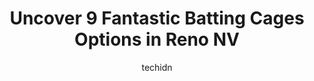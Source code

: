 ---
layout: ampstory
image: https://i0.wp.com/www.depkes.org/wp-content/uploads/2023/06/batting-cages-0-in-reno-nv-1685817545.jpeg?resize=640,853
author: techidn
featured: false
description: Discover the impressive array of Batting Cages options in Reno NV, where you can find 9 of the largest Batting Cages establishments in the area. From renowned classics to hidden gems, Reno N
title: Uncover 9 Fantastic Batting Cages Options in Reno NV
cover:
   title: Uncover 9 Fantastic Batting Cages Options in Reno NV
   subtitle: Rickpate
   background: https://www.depkes.org/wp-content/uploads/2023/06/batting-cages-0-in-reno-nv-1685817545.jpeg

pages: 
 - layout: thirds
   top: <h1>#1 Bret Pagnis Baseball & Softball Academy</h1>
   bottom: "<p>My son has been playing with the Muckdogs for about a year now. Talk about a 1st class organization!!! My son has developed so much since starting with them. They have hi</p>"
   background: https://images.unsplash.com/photo-1613843873231-1447db182f97?ixlib=rb-4.0.3&ixid=MnwxMjA3fDB8MHxwaG90by1wYWdlfHx8fGVufDB8fHx8&auto=format&fit=crop&w=640&h=853&q=80
   backgroundblur: true
 - layout: thirds
   top: <h1>#2 Christina M. Hixson Softball Park</h1>
   bottom: "<p>What a hidden gem? This is my first game that I attended here and it is a super nice field that is tucked away. My granddaughter had her birthday party here and she reall</p>"
   background: https://plus.unsplash.com/premium_photo-1664640458616-3c74f8cb4589?ixlib=rb-4.0.3&ixid=MnwxMjA3fDB8MHxwaG90by1wYWdlfHx8fGVufDB8fHx8&auto=format&fit=crop&w=640&h=853&q=80
   cta:
      link: https://www.depkes.org/blog/uncover-9-fantastic-batting-cages-options-in-reno-nv/
      text: Uncover 9 Fantastic Batting Cages Options in Reno NV
 - layout: thirds
   top: <h1>#3 WB Baseball Softball Training Center</h1>
   bottom: "<p>3865 Mira Loma Dr #104, Reno, NV 89502, United States</p>"
   background: https://images.unsplash.com/photo-1509114397022-ed747cca3f65?ixlib=rb-4.0.3&ixid=MnwxMjA3fDB8MHxwaG90by1wYWdlfHx8fGVufDB8fHx8&auto=format&fit=crop&w=640&h=853&q=80
   cta:
      link: https://www.depkes.org/blog/uncover-9-fantastic-batting-cages-options-in-reno-nv/
      text: Uncover 9 Fantastic Batting Cages Options in Reno NV
 - layout: thirds
   top: <h1>#4 nevada factory</h1>
   bottom: "<p>280 S Rock Blvd, Reno, NV 89502, United States</p>"
   background: https://images.unsplash.com/photo-1580610447943-1bfbef5efe07?ixlib=rb-4.0.3&ixid=MnwxMjA3fDB8MHxwaG90by1wYWdlfHx8fGVufDB8fHx8&auto=format&fit=crop&w=640&h=853&q=80
   cta:
      link: https://www.depkes.org/blog/uncover-9-fantastic-batting-cages-options-in-reno-nv/
      text: Uncover 9 Fantastic Batting Cages Options in Reno NV
 - layout: thirds
   top: <h1>#5 Gamer Baseball</h1>
   bottom: "<p>8455 Offenhauser Dr, Reno, NV 89511, United States</p>"
   background: https://images.unsplash.com/photo-1608411404720-c8f0417bcdba?ixlib=rb-4.0.3&ixid=MnwxMjA3fDB8MHxwaG90by1wYWdlfHx8fGVufDB8fHx8&auto=format&fit=crop&w=640&h=853&q=80
   cta:
      link: https://www.depkes.org/blog/uncover-9-fantastic-batting-cages-options-in-reno-nv/
      text: Uncover 9 Fantastic Batting Cages Options in Reno NV
 - layout: thirds
   top: <h1>#6 HitTrax Batting Cage</h1>
   bottom: "<p>5354 Meadowood Mall Cir, Reno, NV 89502, United States</p>"
   background: https://images.unsplash.com/photo-1536745287225-21d689278fd1?ixlib=rb-4.0.3&ixid=MnwxMjA3fDB8MHxwaG90by1wYWdlfHx8fGVufDB8fHx8&auto=format&fit=crop&w=640&h=853&q=80
   cta:
      link: https://www.depkes.org/blog/uncover-9-fantastic-batting-cages-options-in-reno-nv/
      text: Uncover 9 Fantastic Batting Cages Options in Reno NV
 - layout: thirds
   top: <h1>#7 nevada lightning</h1>
   bottom: "<p>2055 Idlewild Dr, Reno, NV 89509, United States</p>"
   background: https://images.unsplash.com/photo-1599422314077-f4dfdaa4cd09?ixlib=rb-4.0.3&ixid=MnwxMjA3fDB8MHxwaG90by1wYWdlfHx8fGVufDB8fHx8&auto=format&fit=crop&w=640&h=853&q=80
   cta:
      link: https://www.depkes.org/blog/uncover-9-fantastic-batting-cages-options-in-reno-nv/
      text: Uncover 9 Fantastic Batting Cages Options in Reno NV
 - layout: thirds
   middle: Continue reading...
   background: https://images.unsplash.com/photo-1489648022186-8f49310909a0?ixlib=rb-4.0.3&ixid=MnwxMjA3fDB8MHxwaG90by1wYWdlfHx8fGVufDB8fHx8&auto=format&fit=crop&w=640&h=853&q=80
   cta:
      link: https://www.depkes.org/blog/uncover-9-fantastic-batting-cages-options-in-reno-nv/
      text: Uncover 9 Fantastic Batting Cages Options in Reno NV
      
---